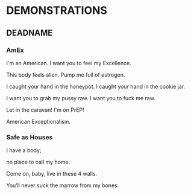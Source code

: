 # DEMONSTRATIONS
## DEADNAME

### AmEx
I'm an American.
I want you to feel my Excellence.


This body feels alien.
Pump me full of estrogen.


I caught your hand in the honeypot.
I caught your hand in the cookie jar.


I want you to grab my pussy raw.
I want you to fuck me raw.


Let in the caravan!
I'm on PrEP!

American Exceptionalism.

### Safe as Houses
I have a body;

no place to call my home.


Come on, baby, live in these 4 walls.

You’ll never suck the marrow from my bones.
